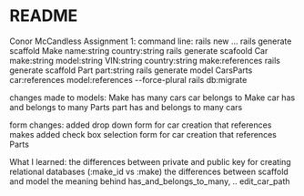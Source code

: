 # README
Conor McCandless
Assignment 1:
command line:
rails new ...
rails generate scaffold Make name:string country:string
rails generate scafoold Car make:string model:string VIN:string country:string make:references
rails generate scaffold Part part:string
rails generate model CarsParts car:references model:references --force-plural
rails db:migrate

changes made to models:
Make has many cars
car belongs to Make
car has and belongs to many Parts
part has and belongs to many cars

form changes:
added drop down form for car creation that references makes
added check box selection form for car creation that references Parts

What I learned:
the differences between private and public key for creating relational databases (:make_id vs :make)
the differences between scaffold and model
the meaning behind has_and_belongs_to_many, .. edit_car_path
